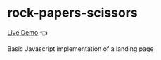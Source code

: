 # rock-papers-scissors

[Live Demo](https://jyrexronaldo.github.io/rock-papers-scissors/) :point_left:

Basic Javascript implementation of a landing page